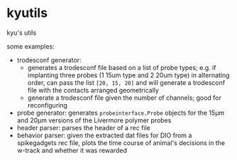 # kyutils

kyu's utils

some examples:
- trodesconf generator:
  - generates a trodesconf file based on a list of probe types; e.g. if implanting three probes (1 15um type and 2 20um type) in alternating order, can pass the list `[20, 15, 20]` and will generate a trodesconf file with the contacts arranged geometrically
  - generate a trodesconf file given the number of channels; good for reconfiguring
- probe generator: generates `probeinterface.Probe` objects for the 15$\mathrm{\mu}$m and 20$\mathrm{\mu}$m versions of the Livermore polymer probes
- header parser: parses the header of a rec file
- behavior parser: given the extracted dat files for DIO from a spikegadgets rec file, plots the time course of animal's decisions in the w-track and whether it was rewarded